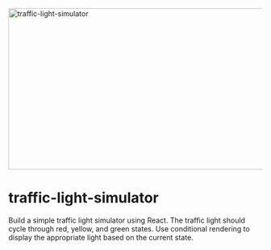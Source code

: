 <img src="https://socialify.git.ci/dlozilab/traffic-light-simulator/image?language=1&owner=1&name=1&stargazers=1&theme=Light" alt="traffic-light-simulator" width="640" height="320" />

# traffic-light-simulator

Build a simple traffic light simulator using React. The traffic light should cycle through red, yellow, and green states. Use conditional rendering to display the appropriate light based on the current state.
